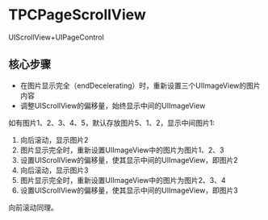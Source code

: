 # TPCPageScrollView
UIScrollView+UIPageControl
## 核心步骤
- 在图片显示完全（endDecelerating）时，重新设置三个UIImageView的图片内容
- 调整UIScrollView的偏移量，始终显示中间的UIImageView

如有图片1、2、3、4、5，默认存放图片5、1、2，显示中间图片1:
1. 向后滚动，显示图片2
2. 图片显示完全时，重新设置UIImageView中的图片为图片1、2、3
3. 设置UIScrollView的偏移量，使其显示中间的UIImageView，即图片2
4. 向后滚动，显示图片3
5. 图片显示完全时，重新设置UIImageView中的图片为图片2、3、4
6. 设置UIScrollView的偏移量，使其显示中间的UIImageView，即图片3

向前滚动同理。

